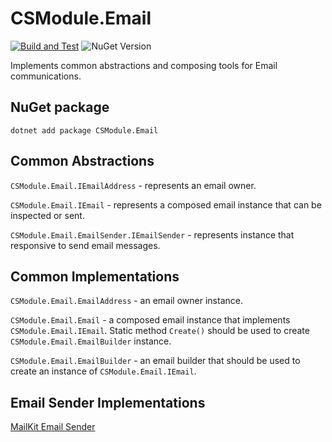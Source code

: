 # CSModule.Email

[![Build and Test](https://github.com/qfdevteam/CSModule.Email/actions/workflows/build_and_test.yml/badge.svg)](https://github.com/qfdevteam/CSModule.Email/actions/workflows/build_and_test.yml)
![NuGet Version](https://img.shields.io/nuget/v/CSModule.Email)

Implements common abstractions and composing tools for Email communications.

## NuGet package

```
dotnet add package CSModule.Email
```

## Common Abstractions

`CSModule.Email.IEmailAddress` - represents an email owner.

`CSModule.Email.IEmail` - represents a composed email instance that can be inspected or sent.

`CSModule.Email.EmailSender.IEmailSender` - represents instance that responsive to send email messages.

## Common Implementations

`CSModule.Email.EmailAddress` - an email owner instance.

`CSModule.Email.Email` - a composed email instance that implements `CSModule.Email.IEmail`. Static method `Create()` should be used to create `CSModule.Email.EmailBuilder` instance.

`CSModule.Email.EmailBuilder` - an email builder that should be used to create an instance of `CSModule.Email.IEmail`.

## Email Sender Implementations

[MailKit Email Sender](./src/CSModule.Email.EmailSender.MailKit/README.md)
